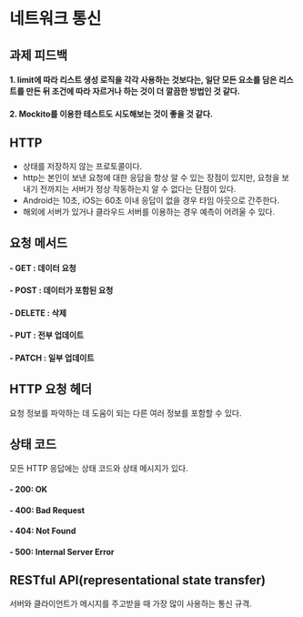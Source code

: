 # 네트워크 통신

## 과제 피드백
#### 1. limit에 따라 리스트 생성 로직을 각각 사용하는 것보다는, 일단 모든 요소를 담은 리스트를 만든 뒤 조건에 따라 자르거나 하는 것이 더 깔끔한 방법인 것 같다.

#### 2. Mockito를 이용한 테스트도 시도해보는 것이 좋을 것 같다.

## HTTP
- 상태를 저장하지 않는 프로토콜이다.
- http는 본인이 보낸 요청에 대한 응답을 항상 알 수 있는 장점이 있지만, 요청을 보내기 전까지는 서버가 정상 작동하는지 알 수 없다는 단점이 있다.
- Android는 10초, iOS는 60초 이내 응답이 없을 경우 타임 아웃으로 간주한다.
- 해외에 서버가 있거나 클라우드 서버를 이용하는 경우 예측이 어려울 수 있다.

## 요청 메서드
#### - GET : 데이터 요청
#### - POST : 데이터가 포함된 요청
#### - DELETE : 삭제
#### - PUT : 전부 업데이트
#### - PATCH : 일부 업데이트

## HTTP 요청 헤더
요청 정보를 파악하는 데 도움이 되는 다른 여러 정보를 포함할 수 있다.

## 상태 코드
모든 HTTP 응답에는 상태 코드와 상태 메시지가 있다.
#### - 200: OK
#### - 400: Bad Request
#### - 404: Not Found
#### - 500: Internal Server Error

## RESTful API(representational state transfer)
서버와 클라이언트가 메시지를 주고받을 때 가장 많이 사용하는 통신 규격.